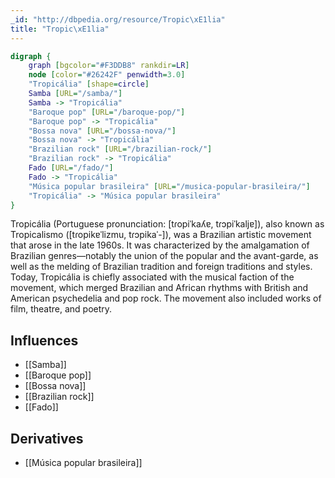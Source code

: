 ```yaml
---
_id: "http://dbpedia.org/resource/Tropic\xE1lia"
title: "Tropic\xE1lia"
---
```


```dot
digraph {
	graph [bgcolor="#F3DDB8" rankdir=LR]
	node [color="#26242F" penwidth=3.0]
	"Tropicália" [shape=circle]
	Samba [URL="/samba/"]
	Samba -> "Tropicália"
	"Baroque pop" [URL="/baroque-pop/"]
	"Baroque pop" -> "Tropicália"
	"Bossa nova" [URL="/bossa-nova/"]
	"Bossa nova" -> "Tropicália"
	"Brazilian rock" [URL="/brazilian-rock/"]
	"Brazilian rock" -> "Tropicália"
	Fado [URL="/fado/"]
	Fado -> "Tropicália"
	"Música popular brasileira" [URL="/musica-popular-brasileira/"]
	"Tropicália" -> "Música popular brasileira"
}
```

Tropicália (Portuguese pronunciation: [tɾopiˈkaʎɐ, tɾɔpiˈkaljɐ]), also known as Tropicalismo ([tɾopikɐˈlizmu, tɾɔpikaˈ-]), was a Brazilian artistic movement that arose in the late 1960s. It was characterized by the amalgamation of Brazilian genres—notably the union of the popular and the avant-garde, as well as the melding of Brazilian tradition and foreign traditions and styles. Today, Tropicália is chiefly associated with the musical faction of the movement, which merged Brazilian and African rhythms with British and American psychedelia and pop rock. The movement also included works of film, theatre, and poetry.

## Influences
- [[Samba]]
- [[Baroque pop]]
- [[Bossa nova]]
- [[Brazilian rock]]
- [[Fado]]

## Derivatives
- [[Música popular brasileira]]
